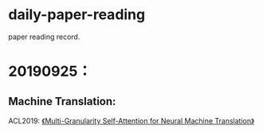 # daily-paper-reading
 paper reading record.

# 20190925：
## Machine Translation: 
  <tab>ACL2019:
  <tab>[《Multi-Granularity Self-Attention for Neural Machine Translation》](https://arxiv.org/pdf/1909.02222)

